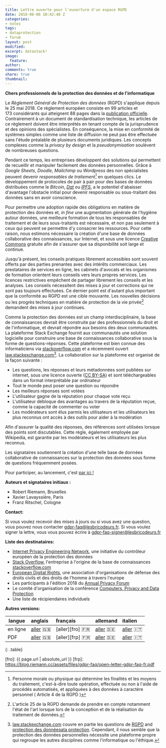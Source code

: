 ```yaml
---
title: Lettre ouverte pour l'ouverture d'un espace RGPD
date: 2018-06-06 10:42:40 Z
categories:
- notes
tags:
- dataprotection
- forum
layout: post
modified: 
excerpt: datastack!
image:
  feature: 
author: 
comments: true
share: true
thumbnail: 
---
```


**Chers professionnels de la protection des données et de l'informatique**

Le _Règlement Général de Protection des données_ (RGPD) s'applique depuis le 25 mai 2018. Ce règlement européen consiste en 99 articles et 173 considérants qui atteignent 88 pages dans la [publication officielle][GDPR-eurlex]. Contrairement à un document de standardisation technique, les articles de ce règlement doivent être interprétés en tenant compte de la jurisprudence et des opinions des spécialistes. En conséquence, la mise en conformité de systèmes simples comme une liste de diffusion ne peut pas être effectuée sans l'étude préalable de plusieurs documents juridiques. Les concepts complexes comme la _privacy by design_ et la _pseudonymisation_ soulèvent de nombreuses questions.

Pendant ce temps, les entreprises développent des solutions qui permettent de recueillir et manipuler facilement des données personnelles. Grâce à _Google Sheets_, _Doodle_, _Mailchimp_ ou _Wordpress_ des non spécialistes peuvent devenir _responsables de traitement_[^responsable-de-traitement] en quelques clics. Le développement de protocoles de pair à pair pour des bases de données distribuées comme le _Bitcoin_, _[Dat]_ ou _[IPFS]_, a le potentiel d'abaisser d'avantage l'obstacle initial pour devenir responsable ou sous-traitant des données sans en avoir conscience.

Pour permettre une adoption rapide des obligations en matière de protection des données et, _in fine_ une augmentation générale de l'hygiène autour données, une meilleure formation de tous les responsables de traitement et de leurs sous-traitants est nécessaire, et non pas seulement à ceux qui peuvent se permettre d'y consacrer les ressources. Pour cette raison, nous estimons nécessaire la création d'une base de données collaborative des connaissances, sur Internet, et sous une licence [Creative Commons] gratuite afin de s'assurer que sa disponibilité soit large et continue.

Jusqu'à présent, les conseils pratiques librement accessibles sont souvent offerts par des parties prenantes avec des intérêts commerciaux. Les prestataires de services en ligne, les cabinets d'avocats et les organismes de formation orientent leurs conseils vers leurs propres services. Les licences restrictives empêchent de partager librement les conseils et les analyses. Les conseils nécessitent des mises à jour et corrections qui ne sont pas toujours effectuées. Ce dernier point est d'autant plus important que la conformité au RGPD est une cible mouvante. Les nouvelles décisions ou les progrès techniques en matière de protection de la vie privée[^state-of-art] demandent des mises à jour continues.

Comme la protection des données est un champ interdisciplinaire, la base de connaissances devrait être construite par des professionnels du droit et de l'informatique, et devrait répondre aux besoins des deux communautés. La plateforme Stack Exchange fournit aux communautés une solution logicielle pour construire une base de connaissances collaborative sous la forme de questions-réponses. Cette plateforme est bien connue des informaticiens via [stackoverflow.com](http://stackoverflow.com/) et a récemment ouvert [law.stackexchange.com][law.stackexchange.com][^law-stackexchange]. La collaboration sur la plateforme est organisé de la façon suivante :

- Les questions, les réponses et leurs métadonnées sont publiées sur internet, sous une licence ouverte ([CC BY-SA]) et sont téléchargeables dans un format interprétable par ordinateur
- Tout le monde peut poser une question ou répondre
- Les meilleurs réponses sont votées
- L'utilisateur gagne de la réputation pour chaque vote reçu
- L'utilisateur débloque des avantages au travers de la réputation reçue, comme la capacité de commenter ou voter
- Les modérateurs sont élus parmis les utilisateurs et les utilisateurs les plus reconnus ont accès à des outils pour aider à la modération

Afin d'assurer la qualité des réponses, des références sont utilisées lorsque des points sont discutables. Cette règle, également employée par Wikipedia, est garantie par les modérateurs et les utilisateurs les plus reconnus.

Les signataires soutiennent la création d'une telle base de données collaborative de connaissances sur la protection des données sous forme de questions fréquemment posées.

Pour participer, au lancement, c'est [par ici !](http://area51.stackexchange.com/proposals/118864/data-protection)

**Auteurs et signataires initiaux :**

- Robert Riemann, Bruxelles
- Xavier Lavayssière, Paris
- Franz Ritschel, Cologne

**Contact:**

Si vous voulez recevoir des mises à jours ou si vous avez une question, vous pouvez nous contacter [gdpr-faq@lesbricodeurs.fr](mailto:gdpr-faq@lesbricodeurs.fr). Si vous voulez signer la lettre, vous vous pouvez écrire à [gdpr-faq-signer@lesbricodeurs.fr](mailto:gdpr-faq-signer@lesbricodeurs.fr)

**Liste des destinataires:**

- [Internet Privacy Engineering Network][IPEN], une initiative du contrôleur européen de la protection des données
- [Stack Overflow](https://stackoverflow.com/company), l'entreprise à l'origine de la base de connaissances [stackoverflow.com](http://stackoverflow.com/)
- [European Digital Rights][EDRi], une association d'organisations de défense des droits civils et des droits de l'homme à travers l'europe
- Les participants à l'édition 2018 du [Annual Privacy Forum](http://privacyforum.eu/)
- Le comité d'organisation de la conférence [Computers, Privacy and Data Protection][CPDP]
- Une liste de récipiendaires individuels

**Autres versions:**

| langue   | anglais           | français          | allemand          | italien           |
| -------- |:----------------- |:----------------- |:----------------- | :---------------- |
| en ligne | [aller][eno] :gb: | [aller][fro] :fr: | [aller][deo] :de: | [aller][ito] :it: |
| PDF      | [aller][enp] :gb: | [aller][frp] :fr: | [aller][dep] :de: | [aller][itp] :it: |
{: .table}

[eno]: https://blog.riemann.cc/digitalisation/2018/06/06/open-letter-call-for-a-collaborative-data-protection-faq/
[enp]: https://blog.riemann.cc/assets/files/gdpr-faq/open-letter-gdpr-faq-en.pdf

[deo]: https://blog.riemann.cc/digitalisation/2018/06/06/open-letter-call-for-a-collaborative-data-protection-faq-de/
[dep]: https://blog.riemann.cc/assets/files/gdpr-faq/open-letter-gdpr-faq-de.pdf

[fro]: {{ page.url | absolute_url }}
[frp]: https://blog.riemann.cc/assets/files/gdpr-faq/open-letter-gdpr-faq-fr.pdf

[ito]: https://blog.riemann.cc/digitalisation/2018/06/06/open-letter-call-for-a-collaborative-data-protection-faq-it/
[itp]: https://blog.riemann.cc/assets/files/gdpr-faq/open-letter-gdpr-faq-it.pdf

[^responsable-de-traitement]: Personne morale ou physique qui détermine les finalités et les moyens du traitement, c'est-à-dire toute opération, effectuée ou non à l'aide de procédés automatisés, et appliquées à des données à caractère personnel ( Article 4 de la RGPD )

[^state-of-art]: L'article 25 de la RGPD demande de prendre en compte notamment l'état de l'art lorsque lors de la conception et de la réalisation du traitement de données.

[^law-stackexchange]: [law.stackexchange.com] couvre en partie les questions de [RGPD](https://law.stackexchange.com/questions/tagged/gdpr) and [protection des donnéesata protection](https://law.stackexchange.com/questions/tagged/gdpr+data-protection). Cependant, il nous semble que la protection des données personnelles nécessite une plateforme propre qui regroupe les autres disciplines comme l'informatique ou l'éthique.

[stackoverflow.com]: https://stackoverflow.com "Programmer’s knowledge database Stackoverflow"
[IPEN]: https://edps.europa.eu/data-protection/ipen-internet-privacy-engineering-network_en "Internet Privacy Engineering Network"
[EDRi]: https://edri.org/
[CPDP]: http://www.cpdpconferences.org/
[GDPR-eurlex]: http://eur-lex.europa.eu/legal-content/EN/TXT/?uri=uriserv:OJ.L_.2016.119.01.0001.01.ENG "GDPR in the Official Journal of the European Union"
[Dat]: https://datproject.org/
[IPFS]: https://ipfs.io/
[Creative Commons]: https://creativecommons.org/
[law.stackexchange.com]: https://law.stackexchange.com
[CC BY-SA]: https://creativecommons.org/licenses/by-sa/3.0/
